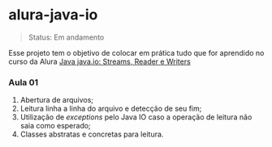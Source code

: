 # alura-java-io

>Status: Em andamento

Esse projeto tem o objetivo de colocar em prática tudo que for aprendido no curso da Alura [Java java.io: Streams, Reader e Writers](https://cursos.alura.com.br/course/java-trabalhando-com-io)

### Aula 01
1. Abertura de arquivos;
2. Leitura linha a linha do arquivo e detecção de seu fim;
3. Utilização de _exceptions_ pelo Java IO caso a operação de leitura não saia como esperado;
4. Classes abstratas e concretas para leitura.
